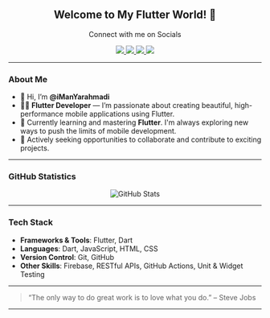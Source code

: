 <div align="center">
  <h2>Welcome to My Flutter World! 👋</h2>
  <p align="center">Connect with me on Socials</p>

  <a href="https://www.twitter.com/imanyarahmadi/">
    <img src="https://img.shields.io/badge/Twitter-1DA1F2?style=for-the-badge&logo=twitter&logoColor=white" />
  </a>
  
  <a href="https://www.linkedin.com/in/iman-yarahmadi-0b643a138/">
    <img src="https://img.shields.io/badge/LinkedIn-%230077B5.svg?&style=for-the-badge&logo=linkedin&logoColor=white" />
  </a>
  
  <a href="https://stackoverflow.com/users/10766492/iman-yarahmadi">
    <img src="https://img.shields.io/badge/Stack_Overflow-FE7A16?style=for-the-badge&logo=stack-overflow&logoColor=white" />
  </a>
  
  <a href="https://t.me/imanyarahmadi8/">
    <img src="https://img.shields.io/badge/Telegram-2CA5E0?style=for-the-badge&logo=telegram&logoColor=white" />
  </a>
</div>

---

### About Me

- 👋 Hi, I’m **@iManYarahmadi**
- 👨‍💻 **Flutter Developer** — I’m passionate about creating beautiful, high-performance mobile applications using Flutter.
- 🌱 Currently learning and mastering **Flutter**. I'm always exploring new ways to push the limits of mobile development.
- 💼 Actively seeking opportunities to collaborate and contribute to exciting projects.

---

### GitHub Statistics

<p align="center">
  <img src="https://github-readme-stats.vercel.app/api?username=imanyarahmadi&show_icons=true&theme=nord" alt="GitHub Stats" />
</p>

---

### Tech Stack

- **Frameworks & Tools**: Flutter, Dart
- **Languages**: Dart, JavaScript, HTML, CSS
- **Version Control**: Git, GitHub
- **Other Skills**: Firebase, RESTful APIs, GitHub Actions, Unit & Widget Testing

---

> “The only way to do great work is to love what you do.” – Steve Jobs

---

<!---
iManYarahmadi/iManYarahmadi is a ✨ special ✨ repository because its `README.md` (this file) appears on your GitHub profile.
You can click the Preview link to take a look at your changes.
--->
